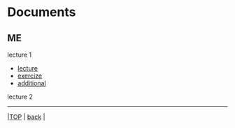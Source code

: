 # Documents
## ME

lecture 1  
* [lecture](attached/lecture1.pdf)  
 * [exercize](attached/exercize1.pdf)  
 * [additional](attached/additional1.pdf)  

lecture 2
  
---
  
|[TOP](https://naoki-sh.github.io/) | [back](../) |
